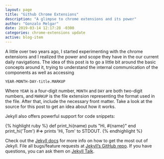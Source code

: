 ```yaml
---
layout: page
title: "Github Chrome Extensions"
description: "A glimpse to chrome extensions and its power"
author: "Gonzalo Melgar"
date: 2019-03-14 12:17:28 -0300
categories: chrome-extensions update
active: blog-item
---
```


A little over two years ago, I started experimenting with the chrome extensions and I realized the power and scope they have in the our current daily navigations.
The idea of this post is to go a little bit around the basic concepts around it, trying to understand the internal communication of the components as well as accessing


`YEAR-MONTH-DAY-title.MARKUP`

Where `YEAR` is a four-digit number, `MONTH` and `DAY` are both two-digit numbers, and `MARKUP` is the file extension representing the format used in the file. After that, include the necessary front matter. Take a look at the source for this post to get an idea about how it works.

Jekyll also offers powerful support for code snippets:

{% highlight ruby %}
def print_hi(name)
  puts "Hi, #{name}"
end
print_hi('Tom')
#=> prints 'Hi, Tom' to STDOUT.
{% endhighlight %}

Check out the [Jekyll docs][jekyll-docs] for more info on how to get the most out of Jekyll. File all bugs/feature requests at [Jekyll’s GitHub repo][jekyll-gh]. If you have questions, you can ask them on [Jekyll Talk][jekyll-talk].

[jekyll-docs]: https://jekyllrb.com/docs/home
[jekyll-gh]:   https://github.com/jekyll/jekyll
[jekyll-talk]: https://talk.jekyllrb.com/
